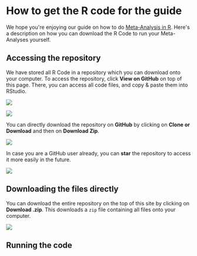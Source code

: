 # How to get the R code for the guide

We hope you're enjoying our guide on how to do [Meta-Analysis in R](protectlab.org/meta-analysis-in-r). Here's a description on how you can download the R Code to run your Meta-Analyses yourself.

## Accessing the repository

We have stored all R Code in a repository which you can download onto your computer. To access the repository, click **View on GitHub** on top of this page. There, you can access all code files, and copy & paste them into RStudio.

<img src="https://github.com/MathiasHarrer/Doing-Meta-Analysis-in-R/blob/master/viewongithub.PNG">

![](https://github.com/MathiasHarrer/Doing-Meta-Analysis-in-R/blob/master/viewongithub.PNG)

You can directly download the repository on **GitHub** by clicking on **Clone or Download** and then on **Download Zip**.

![](https://github.com/MathiasHarrer/Doing-Meta-Analysis-in-R/blob/master/clone.PNG)

In case you are a GitHub user already, you can **star** the repository to access it more easily in the future.

![](https://github.com/MathiasHarrer/Doing_Meta_Analysis_in_R/blob/master/star.PNG)

## Downloading the files directly

You can download the entire repository on the top of this site by clicking on **Download .zip**. This downloads a `zip` file containing all files onto your computer.

![](https://github.com/MathiasHarrer/Doing-Meta-Analysis-in-R/blob/master/downloadzip.PNG)

## Running the code
